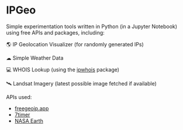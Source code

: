 # IPGeo

Simple experimentation tools written in Python (in a Jupyter Notebook) using free APIs and packages, including:

🌎 IP Geolocation Visualizer (for randomly generated IPs)

☁ Simple Weather Data

💻 WHOIS Lookup (using the [ipwhois](https://github.com/secynic/ipwhois) package)

🛰 Landsat Imagery (latest possible image fetched if available)

APIs used:

- [freegeoip.app](https://freegeoip.app/)
- [7timer](http://www.7timer.info/doc.php?lang=en#api)
- [NASA Earth](https://api.nasa.gov/)
